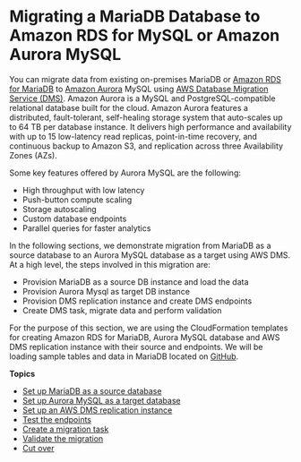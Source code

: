# Migrating a MariaDB Database to Amazon RDS for MySQL or Amazon Aurora MySQL<a name="chap-mariadb2auroramysql"></a>

You can migrate data from existing on\-premises MariaDB or [Amazon RDS for MariaDB](https://aws.amazon.com/rds/mariadb/?nc=sn&loc=3&dn=4) to [Amazon Aurora](https://aws.amazon.com/rds/aurora/) MySQL using [AWS Database Migration Service \(DMS\)](https://aws.amazon.com/dms/)\. Amazon Aurora is a MySQL and PostgreSQL\-compatible relational database built for the cloud\. Amazon Aurora features a distributed, fault\-tolerant, self\-healing storage system that auto\-scales up to 64 TB per database instance\. It delivers high performance and availability with up to 15 low\-latency read replicas, point\-in\-time recovery, and continuous backup to Amazon S3, and replication across three Availability Zones \(AZs\)\.

Some key features offered by Aurora MySQL are the following:
+ High throughput with low latency
+ Push\-button compute scaling
+ Storage autoscaling
+ Custom database endpoints
+ Parallel queries for faster analytics

In the following sections, we demonstrate migration from MariaDB as a source database to an Aurora MySQL database as a target using AWS DMS\. At a high level, the steps involved in this migration are:
+ Provision MariaDB as a source DB instance and load the data
+ Provision Aurora Mysql as target DB instance
+ Provision DMS replication instance and create DMS endpoints
+ Create DMS task, migrate data and perform validation

For the purpose of this section, we are using the CloudFormation templates for creating Amazon RDS for MariaDB, Aurora MySQL database and AWS DMS replication instance with their source and endpoints\. We will be loading sample tables and data in MariaDB located on [GitHub](https://github.com/aws-samples/aws-database-migration-samples)\.

**Topics**
+ [Set up MariaDB as a source database](chap-mariadb2auroramysql.provisioningmariadb.md)
+ [Set up Aurora MySQL as a target database](chap-mariadb2auroramysql.provisioningauroramysql.md)
+ [Set up an AWS DMS replication instance](chap-mariadb2auroramysql.provisioningdms.md)
+ [Test the endpoints](chap-mariadb2auroramysql.testendpoints.md)
+ [Create a migration task](chap-mariadb2auroramysql.createtask.md)
+ [Validate the migration](chap-mariadb2auroramysql.validate.md)
+ [Cut over](chap-mariadb2auroramysql.cutover.md)